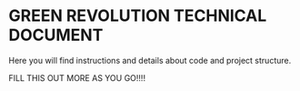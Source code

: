 # GREEN REVOLUTION TECHNICAL DOCUMENT

Here you will find instructions and details about code and project structure.

FILL THIS OUT MORE AS YOU GO!!!!